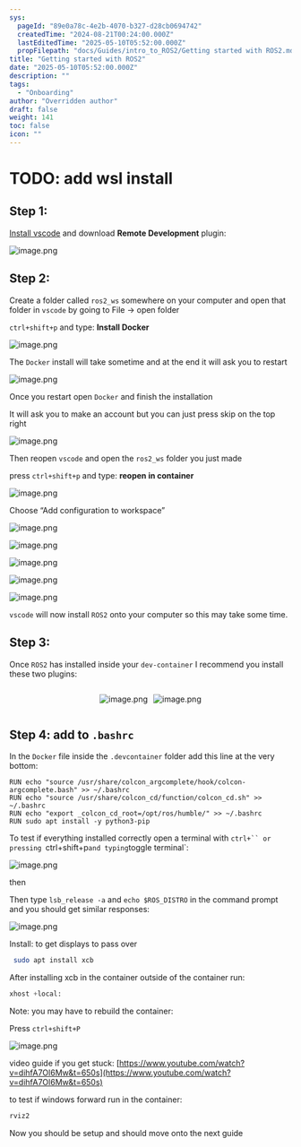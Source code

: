 ```yaml
---
sys:
  pageId: "89e0a78c-4e2b-4070-b327-d28cb0694742"
  createdTime: "2024-08-21T00:24:00.000Z"
  lastEditedTime: "2025-05-10T05:52:00.000Z"
  propFilepath: "docs/Guides/intro_to_ROS2/Getting started with ROS2.md"
title: "Getting started with ROS2"
date: "2025-05-10T05:52:00.000Z"
description: ""
tags:
  - "Onboarding"
author: "Overridden author"
draft: false
weight: 141
toc: false
icon: ""
---
```


# TODO: add wsl install

## Step 1:

[Install vscode](https://code.visualstudio.com/download) and download **Remote Development** plugin:

![image.png](https://prod-files-secure.s3.us-west-2.amazonaws.com/d518164a-d88e-44d1-a4ee-3adb3bd8bce0/efb52993-1881-4a40-b95e-6f020334f022/image.png?X-Amz-Algorithm=AWS4-HMAC-SHA256&X-Amz-Content-Sha256=UNSIGNED-PAYLOAD&X-Amz-Credential=ASIAZI2LB4663HGOLORQ%2F20250621%2Fus-west-2%2Fs3%2Faws4_request&X-Amz-Date=20250621T022735Z&X-Amz-Expires=3600&X-Amz-Security-Token=IQoJb3JpZ2luX2VjEOP%2F%2F%2F%2F%2F%2F%2F%2F%2F%2FwEaCXVzLXdlc3QtMiJHMEUCIQCBC1oUz2Ulm5KypgDxL1ymqwqbtPDJ6yjuy1SuegLWSwIgAQ0T6cUqQo71PF%2FNAV%2B%2Fpu2ZXXjzUYHwN09VvBBkGeUqiAQIzP%2F%2F%2F%2F%2F%2F%2F%2F%2F%2FARAAGgw2Mzc0MjMxODM4MDUiDOMoTGunv38b4U%2B1lSrcA1GDA6RnSeSdVLpsFb13vlmNrZrxlLyOZ5IpYw6Dd%2BBiCvbTb5NRv6Ctu9xii6c4a5EXu41t4FSe591IO09dMqYH5Jz1J8B1GJ0vfa%2FUdD1vQFCS9936jAyJmY2M50yq5%2BhzNnKAwBMSlsyXjA%2BnsvveVzKbq6hfhY%2BCiE%2BB6n9uNWPNat3w1fI6JPgR54MjyQOAxOSIe%2BqrDHj%2Flhmzl%2FD6eEZERv%2FH%2FljopLU2DiaP29B6FOJ1NDPRejek1qVFGpiSTOxEpGtFax5BM6YcPny5VyxHXIyLop%2Fbo5%2BxPdi1hr%2FuoqV4Y%2B5dxfBM2Wiq5g%2FSpGjuuQr2RQ8aT3QHBlELYZUYMUpPg4oPSmq%2BWznJjJ3yJ9cGogj%2BuTBe6amUJejaDJhqC%2FsSshA5M6q9EYxqKesU9I%2FlucU0cBmRNRvd9tziT5XRDiOWLTyZ0urvD7N5jiM5nhJOJxnbcwIkk%2BgFkTcNeE5DnAEluGDhjzVkBHr%2BSwFQWhETWZtR2W4Jdrlo8dOB06CFcyktLbAHkpWiUCOxdJTb2d0YCZNuQFAYeCrD0rtWMgiYLnaYhVYGMo1tyEeVh8%2BicrYUtaNamXnDRa2g9cCoPhKk0qsWHDGrCZhplVmfdYfCBbC1MJ%2Bv2MIGOqUBMovDnCPWNM18ZRGwfY46S9D1W1AuosJTknzpa0tHrmjYBpfsy611sSm91DzNzx0uMDoX0RZvSCytSkA7Qw%2BBi9zn0NkvRZMNN8I5r48epYTygfPvxR%2F3veS5InXVR2wq78tC%2F16S7DOa0aSkVyBCekdk0J9NqSSd16yqBQxJFtBCiPnTJSTZKwbIzyMKuDxmk9ZQF%2BqDraABTL2u5E5%2FtlgKYWM1&X-Amz-Signature=4e87e3de5bef36f61907baa02a258148f305bf3e3ce957ef6cb57292dd7898bc&X-Amz-SignedHeaders=host&x-amz-checksum-mode=ENABLED&x-id=GetObject)

## Step 2:

Create a folder called `ros2_ws` somewhere on your computer and open that folder in `vscode` by going to File → open folder 

`ctrl+shift+p` and type: **Install Docker**

![image.png](https://prod-files-secure.s3.us-west-2.amazonaws.com/d518164a-d88e-44d1-a4ee-3adb3bd8bce0/2269dc0e-1cd5-47ff-bceb-c04ad9b2eab0/image.png?X-Amz-Algorithm=AWS4-HMAC-SHA256&X-Amz-Content-Sha256=UNSIGNED-PAYLOAD&X-Amz-Credential=ASIAZI2LB4663HGOLORQ%2F20250621%2Fus-west-2%2Fs3%2Faws4_request&X-Amz-Date=20250621T022735Z&X-Amz-Expires=3600&X-Amz-Security-Token=IQoJb3JpZ2luX2VjEOP%2F%2F%2F%2F%2F%2F%2F%2F%2F%2FwEaCXVzLXdlc3QtMiJHMEUCIQCBC1oUz2Ulm5KypgDxL1ymqwqbtPDJ6yjuy1SuegLWSwIgAQ0T6cUqQo71PF%2FNAV%2B%2Fpu2ZXXjzUYHwN09VvBBkGeUqiAQIzP%2F%2F%2F%2F%2F%2F%2F%2F%2F%2FARAAGgw2Mzc0MjMxODM4MDUiDOMoTGunv38b4U%2B1lSrcA1GDA6RnSeSdVLpsFb13vlmNrZrxlLyOZ5IpYw6Dd%2BBiCvbTb5NRv6Ctu9xii6c4a5EXu41t4FSe591IO09dMqYH5Jz1J8B1GJ0vfa%2FUdD1vQFCS9936jAyJmY2M50yq5%2BhzNnKAwBMSlsyXjA%2BnsvveVzKbq6hfhY%2BCiE%2BB6n9uNWPNat3w1fI6JPgR54MjyQOAxOSIe%2BqrDHj%2Flhmzl%2FD6eEZERv%2FH%2FljopLU2DiaP29B6FOJ1NDPRejek1qVFGpiSTOxEpGtFax5BM6YcPny5VyxHXIyLop%2Fbo5%2BxPdi1hr%2FuoqV4Y%2B5dxfBM2Wiq5g%2FSpGjuuQr2RQ8aT3QHBlELYZUYMUpPg4oPSmq%2BWznJjJ3yJ9cGogj%2BuTBe6amUJejaDJhqC%2FsSshA5M6q9EYxqKesU9I%2FlucU0cBmRNRvd9tziT5XRDiOWLTyZ0urvD7N5jiM5nhJOJxnbcwIkk%2BgFkTcNeE5DnAEluGDhjzVkBHr%2BSwFQWhETWZtR2W4Jdrlo8dOB06CFcyktLbAHkpWiUCOxdJTb2d0YCZNuQFAYeCrD0rtWMgiYLnaYhVYGMo1tyEeVh8%2BicrYUtaNamXnDRa2g9cCoPhKk0qsWHDGrCZhplVmfdYfCBbC1MJ%2Bv2MIGOqUBMovDnCPWNM18ZRGwfY46S9D1W1AuosJTknzpa0tHrmjYBpfsy611sSm91DzNzx0uMDoX0RZvSCytSkA7Qw%2BBi9zn0NkvRZMNN8I5r48epYTygfPvxR%2F3veS5InXVR2wq78tC%2F16S7DOa0aSkVyBCekdk0J9NqSSd16yqBQxJFtBCiPnTJSTZKwbIzyMKuDxmk9ZQF%2BqDraABTL2u5E5%2FtlgKYWM1&X-Amz-Signature=ec87884ea05bbe1941b0e31377a14763387ff3c51876a03d87ba359a0902103f&X-Amz-SignedHeaders=host&x-amz-checksum-mode=ENABLED&x-id=GetObject)

The `Docker` install will take sometime and at the end it will ask you to restart

![image.png](https://prod-files-secure.s3.us-west-2.amazonaws.com/d518164a-d88e-44d1-a4ee-3adb3bd8bce0/ed233f78-be33-4b1f-b89c-9c346c0e961e/image.png?X-Amz-Algorithm=AWS4-HMAC-SHA256&X-Amz-Content-Sha256=UNSIGNED-PAYLOAD&X-Amz-Credential=ASIAZI2LB4663HGOLORQ%2F20250621%2Fus-west-2%2Fs3%2Faws4_request&X-Amz-Date=20250621T022735Z&X-Amz-Expires=3600&X-Amz-Security-Token=IQoJb3JpZ2luX2VjEOP%2F%2F%2F%2F%2F%2F%2F%2F%2F%2FwEaCXVzLXdlc3QtMiJHMEUCIQCBC1oUz2Ulm5KypgDxL1ymqwqbtPDJ6yjuy1SuegLWSwIgAQ0T6cUqQo71PF%2FNAV%2B%2Fpu2ZXXjzUYHwN09VvBBkGeUqiAQIzP%2F%2F%2F%2F%2F%2F%2F%2F%2F%2FARAAGgw2Mzc0MjMxODM4MDUiDOMoTGunv38b4U%2B1lSrcA1GDA6RnSeSdVLpsFb13vlmNrZrxlLyOZ5IpYw6Dd%2BBiCvbTb5NRv6Ctu9xii6c4a5EXu41t4FSe591IO09dMqYH5Jz1J8B1GJ0vfa%2FUdD1vQFCS9936jAyJmY2M50yq5%2BhzNnKAwBMSlsyXjA%2BnsvveVzKbq6hfhY%2BCiE%2BB6n9uNWPNat3w1fI6JPgR54MjyQOAxOSIe%2BqrDHj%2Flhmzl%2FD6eEZERv%2FH%2FljopLU2DiaP29B6FOJ1NDPRejek1qVFGpiSTOxEpGtFax5BM6YcPny5VyxHXIyLop%2Fbo5%2BxPdi1hr%2FuoqV4Y%2B5dxfBM2Wiq5g%2FSpGjuuQr2RQ8aT3QHBlELYZUYMUpPg4oPSmq%2BWznJjJ3yJ9cGogj%2BuTBe6amUJejaDJhqC%2FsSshA5M6q9EYxqKesU9I%2FlucU0cBmRNRvd9tziT5XRDiOWLTyZ0urvD7N5jiM5nhJOJxnbcwIkk%2BgFkTcNeE5DnAEluGDhjzVkBHr%2BSwFQWhETWZtR2W4Jdrlo8dOB06CFcyktLbAHkpWiUCOxdJTb2d0YCZNuQFAYeCrD0rtWMgiYLnaYhVYGMo1tyEeVh8%2BicrYUtaNamXnDRa2g9cCoPhKk0qsWHDGrCZhplVmfdYfCBbC1MJ%2Bv2MIGOqUBMovDnCPWNM18ZRGwfY46S9D1W1AuosJTknzpa0tHrmjYBpfsy611sSm91DzNzx0uMDoX0RZvSCytSkA7Qw%2BBi9zn0NkvRZMNN8I5r48epYTygfPvxR%2F3veS5InXVR2wq78tC%2F16S7DOa0aSkVyBCekdk0J9NqSSd16yqBQxJFtBCiPnTJSTZKwbIzyMKuDxmk9ZQF%2BqDraABTL2u5E5%2FtlgKYWM1&X-Amz-Signature=b326b93441c753de70e1a11f436ddb432cfec84f82fc877389e19c8b9886672e&X-Amz-SignedHeaders=host&x-amz-checksum-mode=ENABLED&x-id=GetObject)

Once you restart open `Docker` and finish the installation

It will ask you to make an account but you can just press skip on the top right

![image.png](https://prod-files-secure.s3.us-west-2.amazonaws.com/d518164a-d88e-44d1-a4ee-3adb3bd8bce0/21010ad9-1659-4fd9-9f59-9932a09b2a3d/image.png?X-Amz-Algorithm=AWS4-HMAC-SHA256&X-Amz-Content-Sha256=UNSIGNED-PAYLOAD&X-Amz-Credential=ASIAZI2LB4663HGOLORQ%2F20250621%2Fus-west-2%2Fs3%2Faws4_request&X-Amz-Date=20250621T022735Z&X-Amz-Expires=3600&X-Amz-Security-Token=IQoJb3JpZ2luX2VjEOP%2F%2F%2F%2F%2F%2F%2F%2F%2F%2FwEaCXVzLXdlc3QtMiJHMEUCIQCBC1oUz2Ulm5KypgDxL1ymqwqbtPDJ6yjuy1SuegLWSwIgAQ0T6cUqQo71PF%2FNAV%2B%2Fpu2ZXXjzUYHwN09VvBBkGeUqiAQIzP%2F%2F%2F%2F%2F%2F%2F%2F%2F%2FARAAGgw2Mzc0MjMxODM4MDUiDOMoTGunv38b4U%2B1lSrcA1GDA6RnSeSdVLpsFb13vlmNrZrxlLyOZ5IpYw6Dd%2BBiCvbTb5NRv6Ctu9xii6c4a5EXu41t4FSe591IO09dMqYH5Jz1J8B1GJ0vfa%2FUdD1vQFCS9936jAyJmY2M50yq5%2BhzNnKAwBMSlsyXjA%2BnsvveVzKbq6hfhY%2BCiE%2BB6n9uNWPNat3w1fI6JPgR54MjyQOAxOSIe%2BqrDHj%2Flhmzl%2FD6eEZERv%2FH%2FljopLU2DiaP29B6FOJ1NDPRejek1qVFGpiSTOxEpGtFax5BM6YcPny5VyxHXIyLop%2Fbo5%2BxPdi1hr%2FuoqV4Y%2B5dxfBM2Wiq5g%2FSpGjuuQr2RQ8aT3QHBlELYZUYMUpPg4oPSmq%2BWznJjJ3yJ9cGogj%2BuTBe6amUJejaDJhqC%2FsSshA5M6q9EYxqKesU9I%2FlucU0cBmRNRvd9tziT5XRDiOWLTyZ0urvD7N5jiM5nhJOJxnbcwIkk%2BgFkTcNeE5DnAEluGDhjzVkBHr%2BSwFQWhETWZtR2W4Jdrlo8dOB06CFcyktLbAHkpWiUCOxdJTb2d0YCZNuQFAYeCrD0rtWMgiYLnaYhVYGMo1tyEeVh8%2BicrYUtaNamXnDRa2g9cCoPhKk0qsWHDGrCZhplVmfdYfCBbC1MJ%2Bv2MIGOqUBMovDnCPWNM18ZRGwfY46S9D1W1AuosJTknzpa0tHrmjYBpfsy611sSm91DzNzx0uMDoX0RZvSCytSkA7Qw%2BBi9zn0NkvRZMNN8I5r48epYTygfPvxR%2F3veS5InXVR2wq78tC%2F16S7DOa0aSkVyBCekdk0J9NqSSd16yqBQxJFtBCiPnTJSTZKwbIzyMKuDxmk9ZQF%2BqDraABTL2u5E5%2FtlgKYWM1&X-Amz-Signature=c5d4c4264a30ed2df53192b8abe585f982b0e9281cdf06551443fb976cbf39ac&X-Amz-SignedHeaders=host&x-amz-checksum-mode=ENABLED&x-id=GetObject)

Then reopen `vscode` and open the `ros2_ws` folder you just made

press `ctrl+shift+p` and type: **reopen in container**

![image.png](https://prod-files-secure.s3.us-west-2.amazonaws.com/d518164a-d88e-44d1-a4ee-3adb3bd8bce0/4e93b8c2-41ad-488c-8095-c74205196118/image.png?X-Amz-Algorithm=AWS4-HMAC-SHA256&X-Amz-Content-Sha256=UNSIGNED-PAYLOAD&X-Amz-Credential=ASIAZI2LB4663HGOLORQ%2F20250621%2Fus-west-2%2Fs3%2Faws4_request&X-Amz-Date=20250621T022735Z&X-Amz-Expires=3600&X-Amz-Security-Token=IQoJb3JpZ2luX2VjEOP%2F%2F%2F%2F%2F%2F%2F%2F%2F%2FwEaCXVzLXdlc3QtMiJHMEUCIQCBC1oUz2Ulm5KypgDxL1ymqwqbtPDJ6yjuy1SuegLWSwIgAQ0T6cUqQo71PF%2FNAV%2B%2Fpu2ZXXjzUYHwN09VvBBkGeUqiAQIzP%2F%2F%2F%2F%2F%2F%2F%2F%2F%2FARAAGgw2Mzc0MjMxODM4MDUiDOMoTGunv38b4U%2B1lSrcA1GDA6RnSeSdVLpsFb13vlmNrZrxlLyOZ5IpYw6Dd%2BBiCvbTb5NRv6Ctu9xii6c4a5EXu41t4FSe591IO09dMqYH5Jz1J8B1GJ0vfa%2FUdD1vQFCS9936jAyJmY2M50yq5%2BhzNnKAwBMSlsyXjA%2BnsvveVzKbq6hfhY%2BCiE%2BB6n9uNWPNat3w1fI6JPgR54MjyQOAxOSIe%2BqrDHj%2Flhmzl%2FD6eEZERv%2FH%2FljopLU2DiaP29B6FOJ1NDPRejek1qVFGpiSTOxEpGtFax5BM6YcPny5VyxHXIyLop%2Fbo5%2BxPdi1hr%2FuoqV4Y%2B5dxfBM2Wiq5g%2FSpGjuuQr2RQ8aT3QHBlELYZUYMUpPg4oPSmq%2BWznJjJ3yJ9cGogj%2BuTBe6amUJejaDJhqC%2FsSshA5M6q9EYxqKesU9I%2FlucU0cBmRNRvd9tziT5XRDiOWLTyZ0urvD7N5jiM5nhJOJxnbcwIkk%2BgFkTcNeE5DnAEluGDhjzVkBHr%2BSwFQWhETWZtR2W4Jdrlo8dOB06CFcyktLbAHkpWiUCOxdJTb2d0YCZNuQFAYeCrD0rtWMgiYLnaYhVYGMo1tyEeVh8%2BicrYUtaNamXnDRa2g9cCoPhKk0qsWHDGrCZhplVmfdYfCBbC1MJ%2Bv2MIGOqUBMovDnCPWNM18ZRGwfY46S9D1W1AuosJTknzpa0tHrmjYBpfsy611sSm91DzNzx0uMDoX0RZvSCytSkA7Qw%2BBi9zn0NkvRZMNN8I5r48epYTygfPvxR%2F3veS5InXVR2wq78tC%2F16S7DOa0aSkVyBCekdk0J9NqSSd16yqBQxJFtBCiPnTJSTZKwbIzyMKuDxmk9ZQF%2BqDraABTL2u5E5%2FtlgKYWM1&X-Amz-Signature=5b26f6da5758ba47ada71d55e910585984e786cfe03f16c06c326580cdf960f8&X-Amz-SignedHeaders=host&x-amz-checksum-mode=ENABLED&x-id=GetObject)

Choose “Add configuration to workspace”

![image.png](https://prod-files-secure.s3.us-west-2.amazonaws.com/d518164a-d88e-44d1-a4ee-3adb3bd8bce0/9560b282-5060-4989-ba37-97e7b2c22476/image.png?X-Amz-Algorithm=AWS4-HMAC-SHA256&X-Amz-Content-Sha256=UNSIGNED-PAYLOAD&X-Amz-Credential=ASIAZI2LB4663HGOLORQ%2F20250621%2Fus-west-2%2Fs3%2Faws4_request&X-Amz-Date=20250621T022735Z&X-Amz-Expires=3600&X-Amz-Security-Token=IQoJb3JpZ2luX2VjEOP%2F%2F%2F%2F%2F%2F%2F%2F%2F%2FwEaCXVzLXdlc3QtMiJHMEUCIQCBC1oUz2Ulm5KypgDxL1ymqwqbtPDJ6yjuy1SuegLWSwIgAQ0T6cUqQo71PF%2FNAV%2B%2Fpu2ZXXjzUYHwN09VvBBkGeUqiAQIzP%2F%2F%2F%2F%2F%2F%2F%2F%2F%2FARAAGgw2Mzc0MjMxODM4MDUiDOMoTGunv38b4U%2B1lSrcA1GDA6RnSeSdVLpsFb13vlmNrZrxlLyOZ5IpYw6Dd%2BBiCvbTb5NRv6Ctu9xii6c4a5EXu41t4FSe591IO09dMqYH5Jz1J8B1GJ0vfa%2FUdD1vQFCS9936jAyJmY2M50yq5%2BhzNnKAwBMSlsyXjA%2BnsvveVzKbq6hfhY%2BCiE%2BB6n9uNWPNat3w1fI6JPgR54MjyQOAxOSIe%2BqrDHj%2Flhmzl%2FD6eEZERv%2FH%2FljopLU2DiaP29B6FOJ1NDPRejek1qVFGpiSTOxEpGtFax5BM6YcPny5VyxHXIyLop%2Fbo5%2BxPdi1hr%2FuoqV4Y%2B5dxfBM2Wiq5g%2FSpGjuuQr2RQ8aT3QHBlELYZUYMUpPg4oPSmq%2BWznJjJ3yJ9cGogj%2BuTBe6amUJejaDJhqC%2FsSshA5M6q9EYxqKesU9I%2FlucU0cBmRNRvd9tziT5XRDiOWLTyZ0urvD7N5jiM5nhJOJxnbcwIkk%2BgFkTcNeE5DnAEluGDhjzVkBHr%2BSwFQWhETWZtR2W4Jdrlo8dOB06CFcyktLbAHkpWiUCOxdJTb2d0YCZNuQFAYeCrD0rtWMgiYLnaYhVYGMo1tyEeVh8%2BicrYUtaNamXnDRa2g9cCoPhKk0qsWHDGrCZhplVmfdYfCBbC1MJ%2Bv2MIGOqUBMovDnCPWNM18ZRGwfY46S9D1W1AuosJTknzpa0tHrmjYBpfsy611sSm91DzNzx0uMDoX0RZvSCytSkA7Qw%2BBi9zn0NkvRZMNN8I5r48epYTygfPvxR%2F3veS5InXVR2wq78tC%2F16S7DOa0aSkVyBCekdk0J9NqSSd16yqBQxJFtBCiPnTJSTZKwbIzyMKuDxmk9ZQF%2BqDraABTL2u5E5%2FtlgKYWM1&X-Amz-Signature=de3d112d9eddf1c72c6aa0d84bfefc10fb4bd80f920ab51390cb3946456ba7ea&X-Amz-SignedHeaders=host&x-amz-checksum-mode=ENABLED&x-id=GetObject)

![image.png](https://prod-files-secure.s3.us-west-2.amazonaws.com/d518164a-d88e-44d1-a4ee-3adb3bd8bce0/2ee63f81-886b-48e8-a553-dc6e5eac99e4/image.png?X-Amz-Algorithm=AWS4-HMAC-SHA256&X-Amz-Content-Sha256=UNSIGNED-PAYLOAD&X-Amz-Credential=ASIAZI2LB4663HGOLORQ%2F20250621%2Fus-west-2%2Fs3%2Faws4_request&X-Amz-Date=20250621T022735Z&X-Amz-Expires=3600&X-Amz-Security-Token=IQoJb3JpZ2luX2VjEOP%2F%2F%2F%2F%2F%2F%2F%2F%2F%2FwEaCXVzLXdlc3QtMiJHMEUCIQCBC1oUz2Ulm5KypgDxL1ymqwqbtPDJ6yjuy1SuegLWSwIgAQ0T6cUqQo71PF%2FNAV%2B%2Fpu2ZXXjzUYHwN09VvBBkGeUqiAQIzP%2F%2F%2F%2F%2F%2F%2F%2F%2F%2FARAAGgw2Mzc0MjMxODM4MDUiDOMoTGunv38b4U%2B1lSrcA1GDA6RnSeSdVLpsFb13vlmNrZrxlLyOZ5IpYw6Dd%2BBiCvbTb5NRv6Ctu9xii6c4a5EXu41t4FSe591IO09dMqYH5Jz1J8B1GJ0vfa%2FUdD1vQFCS9936jAyJmY2M50yq5%2BhzNnKAwBMSlsyXjA%2BnsvveVzKbq6hfhY%2BCiE%2BB6n9uNWPNat3w1fI6JPgR54MjyQOAxOSIe%2BqrDHj%2Flhmzl%2FD6eEZERv%2FH%2FljopLU2DiaP29B6FOJ1NDPRejek1qVFGpiSTOxEpGtFax5BM6YcPny5VyxHXIyLop%2Fbo5%2BxPdi1hr%2FuoqV4Y%2B5dxfBM2Wiq5g%2FSpGjuuQr2RQ8aT3QHBlELYZUYMUpPg4oPSmq%2BWznJjJ3yJ9cGogj%2BuTBe6amUJejaDJhqC%2FsSshA5M6q9EYxqKesU9I%2FlucU0cBmRNRvd9tziT5XRDiOWLTyZ0urvD7N5jiM5nhJOJxnbcwIkk%2BgFkTcNeE5DnAEluGDhjzVkBHr%2BSwFQWhETWZtR2W4Jdrlo8dOB06CFcyktLbAHkpWiUCOxdJTb2d0YCZNuQFAYeCrD0rtWMgiYLnaYhVYGMo1tyEeVh8%2BicrYUtaNamXnDRa2g9cCoPhKk0qsWHDGrCZhplVmfdYfCBbC1MJ%2Bv2MIGOqUBMovDnCPWNM18ZRGwfY46S9D1W1AuosJTknzpa0tHrmjYBpfsy611sSm91DzNzx0uMDoX0RZvSCytSkA7Qw%2BBi9zn0NkvRZMNN8I5r48epYTygfPvxR%2F3veS5InXVR2wq78tC%2F16S7DOa0aSkVyBCekdk0J9NqSSd16yqBQxJFtBCiPnTJSTZKwbIzyMKuDxmk9ZQF%2BqDraABTL2u5E5%2FtlgKYWM1&X-Amz-Signature=995f65833ff76cb8e65738ca716567cd531f6c0c17e8a44c08cee8890dc67b52&X-Amz-SignedHeaders=host&x-amz-checksum-mode=ENABLED&x-id=GetObject)

![image.png](https://prod-files-secure.s3.us-west-2.amazonaws.com/d518164a-d88e-44d1-a4ee-3adb3bd8bce0/ae1580b2-b048-407e-aed9-b584224a7a04/image.png?X-Amz-Algorithm=AWS4-HMAC-SHA256&X-Amz-Content-Sha256=UNSIGNED-PAYLOAD&X-Amz-Credential=ASIAZI2LB4663HGOLORQ%2F20250621%2Fus-west-2%2Fs3%2Faws4_request&X-Amz-Date=20250621T022735Z&X-Amz-Expires=3600&X-Amz-Security-Token=IQoJb3JpZ2luX2VjEOP%2F%2F%2F%2F%2F%2F%2F%2F%2F%2FwEaCXVzLXdlc3QtMiJHMEUCIQCBC1oUz2Ulm5KypgDxL1ymqwqbtPDJ6yjuy1SuegLWSwIgAQ0T6cUqQo71PF%2FNAV%2B%2Fpu2ZXXjzUYHwN09VvBBkGeUqiAQIzP%2F%2F%2F%2F%2F%2F%2F%2F%2F%2FARAAGgw2Mzc0MjMxODM4MDUiDOMoTGunv38b4U%2B1lSrcA1GDA6RnSeSdVLpsFb13vlmNrZrxlLyOZ5IpYw6Dd%2BBiCvbTb5NRv6Ctu9xii6c4a5EXu41t4FSe591IO09dMqYH5Jz1J8B1GJ0vfa%2FUdD1vQFCS9936jAyJmY2M50yq5%2BhzNnKAwBMSlsyXjA%2BnsvveVzKbq6hfhY%2BCiE%2BB6n9uNWPNat3w1fI6JPgR54MjyQOAxOSIe%2BqrDHj%2Flhmzl%2FD6eEZERv%2FH%2FljopLU2DiaP29B6FOJ1NDPRejek1qVFGpiSTOxEpGtFax5BM6YcPny5VyxHXIyLop%2Fbo5%2BxPdi1hr%2FuoqV4Y%2B5dxfBM2Wiq5g%2FSpGjuuQr2RQ8aT3QHBlELYZUYMUpPg4oPSmq%2BWznJjJ3yJ9cGogj%2BuTBe6amUJejaDJhqC%2FsSshA5M6q9EYxqKesU9I%2FlucU0cBmRNRvd9tziT5XRDiOWLTyZ0urvD7N5jiM5nhJOJxnbcwIkk%2BgFkTcNeE5DnAEluGDhjzVkBHr%2BSwFQWhETWZtR2W4Jdrlo8dOB06CFcyktLbAHkpWiUCOxdJTb2d0YCZNuQFAYeCrD0rtWMgiYLnaYhVYGMo1tyEeVh8%2BicrYUtaNamXnDRa2g9cCoPhKk0qsWHDGrCZhplVmfdYfCBbC1MJ%2Bv2MIGOqUBMovDnCPWNM18ZRGwfY46S9D1W1AuosJTknzpa0tHrmjYBpfsy611sSm91DzNzx0uMDoX0RZvSCytSkA7Qw%2BBi9zn0NkvRZMNN8I5r48epYTygfPvxR%2F3veS5InXVR2wq78tC%2F16S7DOa0aSkVyBCekdk0J9NqSSd16yqBQxJFtBCiPnTJSTZKwbIzyMKuDxmk9ZQF%2BqDraABTL2u5E5%2FtlgKYWM1&X-Amz-Signature=6224566eab4eb9ce814088b319b466c1402fbc2bb9966c196532625b5a7c5616&X-Amz-SignedHeaders=host&x-amz-checksum-mode=ENABLED&x-id=GetObject)

![image.png](https://prod-files-secure.s3.us-west-2.amazonaws.com/d518164a-d88e-44d1-a4ee-3adb3bd8bce0/53255b28-f75e-430f-b9e3-c0ac8577e42b/image.png?X-Amz-Algorithm=AWS4-HMAC-SHA256&X-Amz-Content-Sha256=UNSIGNED-PAYLOAD&X-Amz-Credential=ASIAZI2LB4663HGOLORQ%2F20250621%2Fus-west-2%2Fs3%2Faws4_request&X-Amz-Date=20250621T022735Z&X-Amz-Expires=3600&X-Amz-Security-Token=IQoJb3JpZ2luX2VjEOP%2F%2F%2F%2F%2F%2F%2F%2F%2F%2FwEaCXVzLXdlc3QtMiJHMEUCIQCBC1oUz2Ulm5KypgDxL1ymqwqbtPDJ6yjuy1SuegLWSwIgAQ0T6cUqQo71PF%2FNAV%2B%2Fpu2ZXXjzUYHwN09VvBBkGeUqiAQIzP%2F%2F%2F%2F%2F%2F%2F%2F%2F%2FARAAGgw2Mzc0MjMxODM4MDUiDOMoTGunv38b4U%2B1lSrcA1GDA6RnSeSdVLpsFb13vlmNrZrxlLyOZ5IpYw6Dd%2BBiCvbTb5NRv6Ctu9xii6c4a5EXu41t4FSe591IO09dMqYH5Jz1J8B1GJ0vfa%2FUdD1vQFCS9936jAyJmY2M50yq5%2BhzNnKAwBMSlsyXjA%2BnsvveVzKbq6hfhY%2BCiE%2BB6n9uNWPNat3w1fI6JPgR54MjyQOAxOSIe%2BqrDHj%2Flhmzl%2FD6eEZERv%2FH%2FljopLU2DiaP29B6FOJ1NDPRejek1qVFGpiSTOxEpGtFax5BM6YcPny5VyxHXIyLop%2Fbo5%2BxPdi1hr%2FuoqV4Y%2B5dxfBM2Wiq5g%2FSpGjuuQr2RQ8aT3QHBlELYZUYMUpPg4oPSmq%2BWznJjJ3yJ9cGogj%2BuTBe6amUJejaDJhqC%2FsSshA5M6q9EYxqKesU9I%2FlucU0cBmRNRvd9tziT5XRDiOWLTyZ0urvD7N5jiM5nhJOJxnbcwIkk%2BgFkTcNeE5DnAEluGDhjzVkBHr%2BSwFQWhETWZtR2W4Jdrlo8dOB06CFcyktLbAHkpWiUCOxdJTb2d0YCZNuQFAYeCrD0rtWMgiYLnaYhVYGMo1tyEeVh8%2BicrYUtaNamXnDRa2g9cCoPhKk0qsWHDGrCZhplVmfdYfCBbC1MJ%2Bv2MIGOqUBMovDnCPWNM18ZRGwfY46S9D1W1AuosJTknzpa0tHrmjYBpfsy611sSm91DzNzx0uMDoX0RZvSCytSkA7Qw%2BBi9zn0NkvRZMNN8I5r48epYTygfPvxR%2F3veS5InXVR2wq78tC%2F16S7DOa0aSkVyBCekdk0J9NqSSd16yqBQxJFtBCiPnTJSTZKwbIzyMKuDxmk9ZQF%2BqDraABTL2u5E5%2FtlgKYWM1&X-Amz-Signature=f03e2e1342b5c3868bba54ebd463454b1d14c889331cad77fad897c9aef7bba3&X-Amz-SignedHeaders=host&x-amz-checksum-mode=ENABLED&x-id=GetObject)

![image.png](https://prod-files-secure.s3.us-west-2.amazonaws.com/d518164a-d88e-44d1-a4ee-3adb3bd8bce0/7c562767-5af9-4ffb-97d1-327bcdf4ee00/image.png?X-Amz-Algorithm=AWS4-HMAC-SHA256&X-Amz-Content-Sha256=UNSIGNED-PAYLOAD&X-Amz-Credential=ASIAZI2LB4663HGOLORQ%2F20250621%2Fus-west-2%2Fs3%2Faws4_request&X-Amz-Date=20250621T022735Z&X-Amz-Expires=3600&X-Amz-Security-Token=IQoJb3JpZ2luX2VjEOP%2F%2F%2F%2F%2F%2F%2F%2F%2F%2FwEaCXVzLXdlc3QtMiJHMEUCIQCBC1oUz2Ulm5KypgDxL1ymqwqbtPDJ6yjuy1SuegLWSwIgAQ0T6cUqQo71PF%2FNAV%2B%2Fpu2ZXXjzUYHwN09VvBBkGeUqiAQIzP%2F%2F%2F%2F%2F%2F%2F%2F%2F%2FARAAGgw2Mzc0MjMxODM4MDUiDOMoTGunv38b4U%2B1lSrcA1GDA6RnSeSdVLpsFb13vlmNrZrxlLyOZ5IpYw6Dd%2BBiCvbTb5NRv6Ctu9xii6c4a5EXu41t4FSe591IO09dMqYH5Jz1J8B1GJ0vfa%2FUdD1vQFCS9936jAyJmY2M50yq5%2BhzNnKAwBMSlsyXjA%2BnsvveVzKbq6hfhY%2BCiE%2BB6n9uNWPNat3w1fI6JPgR54MjyQOAxOSIe%2BqrDHj%2Flhmzl%2FD6eEZERv%2FH%2FljopLU2DiaP29B6FOJ1NDPRejek1qVFGpiSTOxEpGtFax5BM6YcPny5VyxHXIyLop%2Fbo5%2BxPdi1hr%2FuoqV4Y%2B5dxfBM2Wiq5g%2FSpGjuuQr2RQ8aT3QHBlELYZUYMUpPg4oPSmq%2BWznJjJ3yJ9cGogj%2BuTBe6amUJejaDJhqC%2FsSshA5M6q9EYxqKesU9I%2FlucU0cBmRNRvd9tziT5XRDiOWLTyZ0urvD7N5jiM5nhJOJxnbcwIkk%2BgFkTcNeE5DnAEluGDhjzVkBHr%2BSwFQWhETWZtR2W4Jdrlo8dOB06CFcyktLbAHkpWiUCOxdJTb2d0YCZNuQFAYeCrD0rtWMgiYLnaYhVYGMo1tyEeVh8%2BicrYUtaNamXnDRa2g9cCoPhKk0qsWHDGrCZhplVmfdYfCBbC1MJ%2Bv2MIGOqUBMovDnCPWNM18ZRGwfY46S9D1W1AuosJTknzpa0tHrmjYBpfsy611sSm91DzNzx0uMDoX0RZvSCytSkA7Qw%2BBi9zn0NkvRZMNN8I5r48epYTygfPvxR%2F3veS5InXVR2wq78tC%2F16S7DOa0aSkVyBCekdk0J9NqSSd16yqBQxJFtBCiPnTJSTZKwbIzyMKuDxmk9ZQF%2BqDraABTL2u5E5%2FtlgKYWM1&X-Amz-Signature=f82badd50fcbcff6daef458f171098ee692c93ca3907e70f51d5885c9604612f&X-Amz-SignedHeaders=host&x-amz-checksum-mode=ENABLED&x-id=GetObject)

`vscode` will now install `ROS2` onto your computer so this may take some time.

## Step 3:

Once `ROS2` has installed inside your `dev-container` I recommend you install these two plugins:

<div style="display: flex;flex-direction: row; column-gap:10px; max-width: 630px;justify-content: center;">
<div>

![image.png](https://prod-files-secure.s3.us-west-2.amazonaws.com/d518164a-d88e-44d1-a4ee-3adb3bd8bce0/3fc3d550-5a54-4ba1-ba6b-faa01cdb7369/image.png?X-Amz-Algorithm=AWS4-HMAC-SHA256&X-Amz-Content-Sha256=UNSIGNED-PAYLOAD&X-Amz-Credential=ASIAZI2LB466USODG4WZ%2F20250621%2Fus-west-2%2Fs3%2Faws4_request&X-Amz-Date=20250621T022737Z&X-Amz-Expires=3600&X-Amz-Security-Token=IQoJb3JpZ2luX2VjEOP%2F%2F%2F%2F%2F%2F%2F%2F%2F%2FwEaCXVzLXdlc3QtMiJIMEYCIQDwJfM%2Bo5HJIhtNnoCxUW9MLmSp8jsiEDIyhBavHxObLwIhAPl2OutNddq3eGV26Tk7%2B5edz5%2FlDej4UgUdEMpSoza7KogECMv%2F%2F%2F%2F%2F%2F%2F%2F%2F%2FwEQABoMNjM3NDIzMTgzODA1Igxt%2B%2BZaMr819wwVBk4q3AMttZxAcdHRS9vY6Ldc%2FAbsz3oHKdOBzgLpxadFIAnbstnWlzjGnXDQRzYOJmy4O2stLPwg1Uuoy90x5kL%2FzGk4p12aqM1Q2AQRAOs%2FhFk1mXvZtc5P2sajnTR7fBcfbb7xU9yik4uD8FGbchffc%2FsnJgypkJXGsn5Dv89lo%2FuERXire89fLse5EnkVmz6lbSkqHyKmgN8NK3T3UWdkQ7Xa0QG8kaHDvREG9pLEjozEYpv7Lv8lC8po8BMH1lMLey92v8w8ktIHl7jLi0anhI9VHYM2dKoYC9RBClYty9z2XYILLehAkHLhtCZYQ6KluEpqStH58TxT17qPNOcwP0CUHtoFIPU13u6AJlrqGnaB5tdeaXdVJOlPtc%2FJVg%2BoD4wngH8k%2Fx1HlUJSXZ5Af9XBPRXFbdT5rfHUv5Hl1Gch0YEdn2dys2UUIKEFZmWtqihVA%2FIsHgpl9VBVghHi%2F6Mb5GeRpgtHSpKkYYxqpzwYEwk9j5aN%2FfUVjkH2H2ZG1XI%2BXpaHXXQtbF6LBkGRViQDbZ%2FjRlhVPQSOYXSKRq%2FSR%2F188FG5LQ6ae%2BuNVL5d1Eet2wcLVzAnIQ6u%2FGq%2FcVzpUp2yeW7kVmQlcvpGrhy9Z6h3oWYMfzRe5XCSHjCFsNjCBjqkAd5LbHM3onqogCfnaJLuXa7EeqIAtE6XFdHE%2FFfLQ9i5LY2SZHeZ05E38OlWWi36R%2BwczqYPGr3ot3dzSci25mjgQSCZ5UtoVKQoXQ37snNQi%2BbY9LhQaxEOzYkNy7szq%2B6FADvPxmMopBQuYG2knXm3qzhSFokakH0zEz0%2FbdUKLC5nc5t54PRj4ApwXNI7ee9lTJ9H7jR9LqBmUSTY7K6if8aw&X-Amz-Signature=c7710bc9ced39ce7d918559b774a4d3d2a84e3f49c8c4cdbe7292927694a3af4&X-Amz-SignedHeaders=host&x-amz-checksum-mode=ENABLED&x-id=GetObject)

</div>
<div>

![image.png](https://prod-files-secure.s3.us-west-2.amazonaws.com/d518164a-d88e-44d1-a4ee-3adb3bd8bce0/d994cc66-13c2-4093-a5a3-f84cf4601a82/image.png?X-Amz-Algorithm=AWS4-HMAC-SHA256&X-Amz-Content-Sha256=UNSIGNED-PAYLOAD&X-Amz-Credential=ASIAZI2LB466VHDD3GDF%2F20250621%2Fus-west-2%2Fs3%2Faws4_request&X-Amz-Date=20250621T022738Z&X-Amz-Expires=3600&X-Amz-Security-Token=IQoJb3JpZ2luX2VjEOP%2F%2F%2F%2F%2F%2F%2F%2F%2F%2FwEaCXVzLXdlc3QtMiJIMEYCIQDAUmc1EULK4yDqYCt%2FDkFSwSHv5uC%2FE95%2FEMOzyvAm2wIhAJP4CdjNhX1jPn1BvoD55%2F6ct1MptjfGgJGnSHuG1wfSKogECMv%2F%2F%2F%2F%2F%2F%2F%2F%2F%2FwEQABoMNjM3NDIzMTgzODA1IgyFjDgbDBL60Tw2Ragq3APUT%2FspNfQdycOhP815OQ6%2BJkn2Pr1QZ4K35sISN08smtmzqjojHvCsAGVBAFN20QyN4ygieuAyFCNQlSrqtC5qY0%2B2M3FjCsGPu8Apz8Caby%2FKzgBRWD7kjkeST7aqwe7VkriYUMBrC%2B8kqOlbpcnXYzNTAubH45V0XFq9GqP%2FaBdPH3S%2BT5fvfS79srNzW3oj%2FFck9IpUZ1cBow5LetShATMO7Y%2BqAiT9hunq960mYiwJ3m0S3Y0wHUkFDLahNgHOgC%2FMr9Gsiw0rhbNPlSMidH5rwhOdUKAQcEo%2FP5%2Bs1m%2B6GilaMzWsuNnZL0l%2FVVidf1U%2FVFlXk8dv6HWO2xetD%2FEsVnItkRa4od5rxrIyS%2FLFAqVgzzJElynjYnT0jFoihtMUVNgXV4MRgDTDSn%2Bbf4Oh4%2BfqN6PjcIswl2a5tbBeiFtl6eYvdnctvuZmQmFWLCkgN1HPagy3M3DTeNOy0675Hbb3JMirfQClnNQtVMVzyeWzSZF4u8Y5Mnr2sylluq3wFDtzhavgClRRnA5AKlocBIi5jCKeG3LiXLyVPNFP%2Ft0qDG42mOtBYoEntlZw9OgfohTr7bM9Ea3tNVN9rMt%2B1ygdQnAR2zf24nIbfnV94UGwbcaRL8Y%2FZDCgr9jCBjqkAQADtp10MBG6k8CbAh2T2DPsnsGWFogAJwRjqT5EahWv9nMQWb5LE%2FsNKhdE5iuMxUlvpbWTmy%2FkbtziiMqGw8o3bWFT2HMY%2BKhlSQmJ4u42OyhH%2BMu7Xp5IXXvMaiV0sUS3G6CJ2P13IKbPXSHLbsSup%2FSdAq9Mp%2BZdVfA18TZee%2BrOsAeYatBMANxD2W0venBA9z6ZfeliXKjqcjhUZXZvbC3z&X-Amz-Signature=9cf4e53b003e8e2d80c32a3985fcdbfc6e299fff0e8de871d6cdee1d9cb0efe7&X-Amz-SignedHeaders=host&x-amz-checksum-mode=ENABLED&x-id=GetObject)

</div>
</div>

## Step 4: add to `.bashrc`

In the `Docker` file inside the `.devcontainer` folder add this line at the very bottom: 

```docker
RUN echo "source /usr/share/colcon_argcomplete/hook/colcon-argcomplete.bash" >> ~/.bashrc
RUN echo "source /usr/share/colcon_cd/function/colcon_cd.sh" >> ~/.bashrc
RUN echo "export _colcon_cd_root=/opt/ros/humble/" >> ~/.bashrc
RUN sudo apt install -y python3-pip 
```

To test if everything installed correctly open a terminal with `ctrl+`` or pressing `ctrl+shift+p` and typing `toggle terminal`:

![image.png](https://prod-files-secure.s3.us-west-2.amazonaws.com/d518164a-d88e-44d1-a4ee-3adb3bd8bce0/6a4943d8-b04e-4c02-9a58-775f3384d1a5/image.png?X-Amz-Algorithm=AWS4-HMAC-SHA256&X-Amz-Content-Sha256=UNSIGNED-PAYLOAD&X-Amz-Credential=ASIAZI2LB4663HGOLORQ%2F20250621%2Fus-west-2%2Fs3%2Faws4_request&X-Amz-Date=20250621T022735Z&X-Amz-Expires=3600&X-Amz-Security-Token=IQoJb3JpZ2luX2VjEOP%2F%2F%2F%2F%2F%2F%2F%2F%2F%2FwEaCXVzLXdlc3QtMiJHMEUCIQCBC1oUz2Ulm5KypgDxL1ymqwqbtPDJ6yjuy1SuegLWSwIgAQ0T6cUqQo71PF%2FNAV%2B%2Fpu2ZXXjzUYHwN09VvBBkGeUqiAQIzP%2F%2F%2F%2F%2F%2F%2F%2F%2F%2FARAAGgw2Mzc0MjMxODM4MDUiDOMoTGunv38b4U%2B1lSrcA1GDA6RnSeSdVLpsFb13vlmNrZrxlLyOZ5IpYw6Dd%2BBiCvbTb5NRv6Ctu9xii6c4a5EXu41t4FSe591IO09dMqYH5Jz1J8B1GJ0vfa%2FUdD1vQFCS9936jAyJmY2M50yq5%2BhzNnKAwBMSlsyXjA%2BnsvveVzKbq6hfhY%2BCiE%2BB6n9uNWPNat3w1fI6JPgR54MjyQOAxOSIe%2BqrDHj%2Flhmzl%2FD6eEZERv%2FH%2FljopLU2DiaP29B6FOJ1NDPRejek1qVFGpiSTOxEpGtFax5BM6YcPny5VyxHXIyLop%2Fbo5%2BxPdi1hr%2FuoqV4Y%2B5dxfBM2Wiq5g%2FSpGjuuQr2RQ8aT3QHBlELYZUYMUpPg4oPSmq%2BWznJjJ3yJ9cGogj%2BuTBe6amUJejaDJhqC%2FsSshA5M6q9EYxqKesU9I%2FlucU0cBmRNRvd9tziT5XRDiOWLTyZ0urvD7N5jiM5nhJOJxnbcwIkk%2BgFkTcNeE5DnAEluGDhjzVkBHr%2BSwFQWhETWZtR2W4Jdrlo8dOB06CFcyktLbAHkpWiUCOxdJTb2d0YCZNuQFAYeCrD0rtWMgiYLnaYhVYGMo1tyEeVh8%2BicrYUtaNamXnDRa2g9cCoPhKk0qsWHDGrCZhplVmfdYfCBbC1MJ%2Bv2MIGOqUBMovDnCPWNM18ZRGwfY46S9D1W1AuosJTknzpa0tHrmjYBpfsy611sSm91DzNzx0uMDoX0RZvSCytSkA7Qw%2BBi9zn0NkvRZMNN8I5r48epYTygfPvxR%2F3veS5InXVR2wq78tC%2F16S7DOa0aSkVyBCekdk0J9NqSSd16yqBQxJFtBCiPnTJSTZKwbIzyMKuDxmk9ZQF%2BqDraABTL2u5E5%2FtlgKYWM1&X-Amz-Signature=4d3d96ff0bd030d576e8dfea4f3c29f55ed4be6e20ab74c221f84a5a66a290e2&X-Amz-SignedHeaders=host&x-amz-checksum-mode=ENABLED&x-id=GetObject)

then 

Then type `lsb_release -a` and `echo $ROS_DISTRO` in the command prompt and you should get similar responses:

![image.png](https://prod-files-secure.s3.us-west-2.amazonaws.com/d518164a-d88e-44d1-a4ee-3adb3bd8bce0/3e635dec-a805-4e85-8b9e-d000e5b71a4e/image.png?X-Amz-Algorithm=AWS4-HMAC-SHA256&X-Amz-Content-Sha256=UNSIGNED-PAYLOAD&X-Amz-Credential=ASIAZI2LB4663HGOLORQ%2F20250621%2Fus-west-2%2Fs3%2Faws4_request&X-Amz-Date=20250621T022735Z&X-Amz-Expires=3600&X-Amz-Security-Token=IQoJb3JpZ2luX2VjEOP%2F%2F%2F%2F%2F%2F%2F%2F%2F%2FwEaCXVzLXdlc3QtMiJHMEUCIQCBC1oUz2Ulm5KypgDxL1ymqwqbtPDJ6yjuy1SuegLWSwIgAQ0T6cUqQo71PF%2FNAV%2B%2Fpu2ZXXjzUYHwN09VvBBkGeUqiAQIzP%2F%2F%2F%2F%2F%2F%2F%2F%2F%2FARAAGgw2Mzc0MjMxODM4MDUiDOMoTGunv38b4U%2B1lSrcA1GDA6RnSeSdVLpsFb13vlmNrZrxlLyOZ5IpYw6Dd%2BBiCvbTb5NRv6Ctu9xii6c4a5EXu41t4FSe591IO09dMqYH5Jz1J8B1GJ0vfa%2FUdD1vQFCS9936jAyJmY2M50yq5%2BhzNnKAwBMSlsyXjA%2BnsvveVzKbq6hfhY%2BCiE%2BB6n9uNWPNat3w1fI6JPgR54MjyQOAxOSIe%2BqrDHj%2Flhmzl%2FD6eEZERv%2FH%2FljopLU2DiaP29B6FOJ1NDPRejek1qVFGpiSTOxEpGtFax5BM6YcPny5VyxHXIyLop%2Fbo5%2BxPdi1hr%2FuoqV4Y%2B5dxfBM2Wiq5g%2FSpGjuuQr2RQ8aT3QHBlELYZUYMUpPg4oPSmq%2BWznJjJ3yJ9cGogj%2BuTBe6amUJejaDJhqC%2FsSshA5M6q9EYxqKesU9I%2FlucU0cBmRNRvd9tziT5XRDiOWLTyZ0urvD7N5jiM5nhJOJxnbcwIkk%2BgFkTcNeE5DnAEluGDhjzVkBHr%2BSwFQWhETWZtR2W4Jdrlo8dOB06CFcyktLbAHkpWiUCOxdJTb2d0YCZNuQFAYeCrD0rtWMgiYLnaYhVYGMo1tyEeVh8%2BicrYUtaNamXnDRa2g9cCoPhKk0qsWHDGrCZhplVmfdYfCBbC1MJ%2Bv2MIGOqUBMovDnCPWNM18ZRGwfY46S9D1W1AuosJTknzpa0tHrmjYBpfsy611sSm91DzNzx0uMDoX0RZvSCytSkA7Qw%2BBi9zn0NkvRZMNN8I5r48epYTygfPvxR%2F3veS5InXVR2wq78tC%2F16S7DOa0aSkVyBCekdk0J9NqSSd16yqBQxJFtBCiPnTJSTZKwbIzyMKuDxmk9ZQF%2BqDraABTL2u5E5%2FtlgKYWM1&X-Amz-Signature=45ed4e805b8e47212477dfe85fa6e5b5683528eb44c9496b2070b5c76325e46c&X-Amz-SignedHeaders=host&x-amz-checksum-mode=ENABLED&x-id=GetObject)

Install:  to get displays to pass over

```bash
 sudo apt install xcb
```

After installing xcb in the container outside of the container run:

```python
xhost +local:
```

Note: you may have to rebuild the container:

Press `ctrl+shift+P`

![image.png](https://prod-files-secure.s3.us-west-2.amazonaws.com/d518164a-d88e-44d1-a4ee-3adb3bd8bce0/6c2be660-2618-4c38-9c26-53554f7a0b7b/image.png?X-Amz-Algorithm=AWS4-HMAC-SHA256&X-Amz-Content-Sha256=UNSIGNED-PAYLOAD&X-Amz-Credential=ASIAZI2LB4663HGOLORQ%2F20250621%2Fus-west-2%2Fs3%2Faws4_request&X-Amz-Date=20250621T022735Z&X-Amz-Expires=3600&X-Amz-Security-Token=IQoJb3JpZ2luX2VjEOP%2F%2F%2F%2F%2F%2F%2F%2F%2F%2FwEaCXVzLXdlc3QtMiJHMEUCIQCBC1oUz2Ulm5KypgDxL1ymqwqbtPDJ6yjuy1SuegLWSwIgAQ0T6cUqQo71PF%2FNAV%2B%2Fpu2ZXXjzUYHwN09VvBBkGeUqiAQIzP%2F%2F%2F%2F%2F%2F%2F%2F%2F%2FARAAGgw2Mzc0MjMxODM4MDUiDOMoTGunv38b4U%2B1lSrcA1GDA6RnSeSdVLpsFb13vlmNrZrxlLyOZ5IpYw6Dd%2BBiCvbTb5NRv6Ctu9xii6c4a5EXu41t4FSe591IO09dMqYH5Jz1J8B1GJ0vfa%2FUdD1vQFCS9936jAyJmY2M50yq5%2BhzNnKAwBMSlsyXjA%2BnsvveVzKbq6hfhY%2BCiE%2BB6n9uNWPNat3w1fI6JPgR54MjyQOAxOSIe%2BqrDHj%2Flhmzl%2FD6eEZERv%2FH%2FljopLU2DiaP29B6FOJ1NDPRejek1qVFGpiSTOxEpGtFax5BM6YcPny5VyxHXIyLop%2Fbo5%2BxPdi1hr%2FuoqV4Y%2B5dxfBM2Wiq5g%2FSpGjuuQr2RQ8aT3QHBlELYZUYMUpPg4oPSmq%2BWznJjJ3yJ9cGogj%2BuTBe6amUJejaDJhqC%2FsSshA5M6q9EYxqKesU9I%2FlucU0cBmRNRvd9tziT5XRDiOWLTyZ0urvD7N5jiM5nhJOJxnbcwIkk%2BgFkTcNeE5DnAEluGDhjzVkBHr%2BSwFQWhETWZtR2W4Jdrlo8dOB06CFcyktLbAHkpWiUCOxdJTb2d0YCZNuQFAYeCrD0rtWMgiYLnaYhVYGMo1tyEeVh8%2BicrYUtaNamXnDRa2g9cCoPhKk0qsWHDGrCZhplVmfdYfCBbC1MJ%2Bv2MIGOqUBMovDnCPWNM18ZRGwfY46S9D1W1AuosJTknzpa0tHrmjYBpfsy611sSm91DzNzx0uMDoX0RZvSCytSkA7Qw%2BBi9zn0NkvRZMNN8I5r48epYTygfPvxR%2F3veS5InXVR2wq78tC%2F16S7DOa0aSkVyBCekdk0J9NqSSd16yqBQxJFtBCiPnTJSTZKwbIzyMKuDxmk9ZQF%2BqDraABTL2u5E5%2FtlgKYWM1&X-Amz-Signature=8e1ee5ab32bdbb6bec9024d80c7e5646c9227f3a22f62c6552955a5a534ceecc&X-Amz-SignedHeaders=host&x-amz-checksum-mode=ENABLED&x-id=GetObject)

video guide if you get stuck: [https://www.youtube.com/watch?v=dihfA7Ol6Mw&t=650s](https://www.youtube.com/watch?v=dihfA7Ol6Mw&t=650s)

to test if windows forward run in the container:

```bash
rviz2
```

Now you should be setup and should move onto the next guide 
